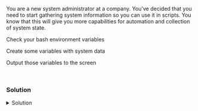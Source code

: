 You are a new system administrator at a company. You've decided that you need to start gathering system information so you can use it in scripts. You know that this will give you more capabilities for automation and collection of system state.

Check your bash environment variables

Create some variables with system data

Output those variables to the screen

<br>

### Solution
<details>
<summary>Solution</summary>
Check your environmental variables

```plain
printenv
```

Also

```plain
env
```

and also 

```plain
declare -p
```

and also 

```plain
set
```
---
Is there any difference between the two above commands? How can you prove it?

We can check the difference with: 
```plain
printenv | wc -l
env | wc -l
declare -p | wc -l
set | wc -l
```
- `set` gives us more lines, it will include all env vars, shell vars and functions
- `declare -p` gives as a little less lines, it will include all env vars and shell vars
- `printenv` and `env` are quite the same and will give us only env vars
---
Test the output of a variable named `$name`

```plain
echo $name
```

Did that give any output, why or why not?
- It doesn't exist.

Let's populate that variable with some information

```plain
uname
name=$(uname)
```

Test the output of a variable named `$name`

```plain
echo $name
```

Can you capture whether or not processes are running? Test for httpd and sshd.

```plain
ps -ef | grep -i [h]ttpd
httpdCheck=$(echo $?)
```

```plain
ps -ef | grep -i [s]shd
sshdCheck=$(echo $?)
```

Can you verify that they're correct? Which one is running and which one is not running?

(httpd is not running and sshd is running)




</details>